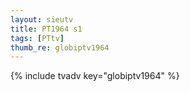 ```yaml
--- 
layout: sieutv
title: PT1964 s1
tags: [PTtv]
thumb_re: globiptv1964
---
```

{% include tvadv key="globiptv1964" %} 
